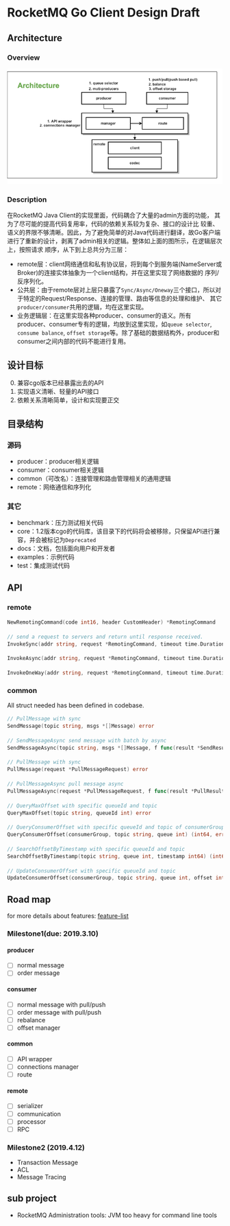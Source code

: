 # RocketMQ Go Client Design Draft

## Architecture

### Overview
![client-design](../images/client-design.png)

### Description
在RocketMQ Java Client的实现里面，代码耦合了大量的admin方面的功能， 其为了尽可能的提高代码复用率，代码的依赖关系较为复杂、接口的设计比
较重、语义的界限不够清晰。因此，为了避免简单的对Java代码进行翻译，故Go客户端进行了重新的设计，剥离了admin相关的逻辑。整体如上面的图所示，在逻辑层次上，按照请求
顺序，从下到上总共分为三层：
- remote层：client网络通信和私有协议层，将到每个到服务端(NameServer或Broker)的连接实体抽象为一个client结构，并在这里实现了网络数据的
序列/反序列化。
- 公共层：由于remote层对上层只暴露了`Sync/Async/Oneway`三个接口，所以对于特定的Request/Response、连接的管理、路由等信息的处理和维护、
其它`producer/consumer`共用的逻辑，均在这里实现。
- 业务逻辑层：在这里实现各种producer、consumer的语义。所有producer、consumer专有的逻辑，均放到这里实现，如`queue selector`,
`consume balance`, `offset storage`等。除了基础的数据结构外，producer和consumer之间内部的代码不能进行复用。


## 设计目标
0. 兼容cgo版本已经暴露出去的API
1. 实现语义清晰、轻量的API接口
2. 依赖关系清晰简单，设计和实现要正交

## 目录结构
### 源码
- producer：producer相关逻辑
- consumer：consumer相关逻辑
- common（可改名）：连接管理和路由管理相关的通用逻辑
- remote：网络通信和序列化

### 其它
- benchmark：压力测试相关代码
- core：1.2版本cgo的代码库，该目录下的代码将会被移除，只保留API进行兼容，并会被标记为`Deprecated`
- docs：文档，包括面向用户和开发者
- examples：示例代码
- test：集成测试代码

## API

### remote
```go
NewRemotingCommand(code int16, header CustomHeader) *RemotingCommand 

// send a request to servers and return until response received.
InvokeSync(addr string, request *RemotingCommand, timeout time.Duration) (*RemotingCommand, error) 

InvokeAsync(addr string, request *RemotingCommand, timeout time.Duration, f func(*RemotingCommand)) error 

InvokeOneWay(addr string, request *RemotingCommand, timeout time.Duration) error 
```

### common
All struct needed has been defined in codebase.

```go
// PullMessage with sync
SendMessage(topic string, msgs *[]Message) error 

// SendMessageAsync send message with batch by async
SendMessageAsync(topic string, msgs *[]Message, f func(result *SendResult)) error 

// PullMessage with sync
PullMessage(request *PullMessageRequest) error 

// PullMessageAsync pull message async
PullMessageAsync(request *PullMessageRequest, f func(result *PullResult)) error 

// QueryMaxOffset with specific queueId and topic
QueryMaxOffset(topic string, queueId int) error 

// QueryConsumerOffset with specific queueId and topic of consumerGroup
QueryConsumerOffset(consumerGroup, topic string, queue int) (int64, error) 

// SearchOffsetByTimestamp with specific queueId and topic
SearchOffsetByTimestamp(topic string, queue int, timestamp int64) (int64, error) 

// UpdateConsumerOffset with specific queueId and topic
UpdateConsumerOffset(consumerGroup, topic string, queue int, offset int64) error 
```

## Road map
for more details about features: [feature-list](../feature.md)

### Milestone1(due: 2019.3.10)

#### producer
- [ ] normal message
- [ ] order message

#### consumer
- [ ] normal message with pull/push
- [ ] order message with pull/push
- [ ] rebalance
- [ ] offset manager

#### common
- [ ] API wrapper
- [ ] connections manager
- [ ] route

#### remote
- [ ] serializer
- [ ] communication
- [ ] processor
- [ ] RPC

### Milestone2 (2019.4.12)
- Transaction Message
- ACL
- Message Tracing

## sub project
- RocketMQ Administration tools: JVM too heavy for command line tools
